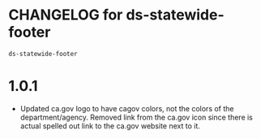 # CHANGELOG for ds-statewide-footer
`ds-statewide-footer`
# 1.0.1
* Updated ca.gov logo to have cagov colors, not the colors of the department/agency. Removed link from the ca.gov icon since there is actual spelled out link to the ca.gov website next to it.